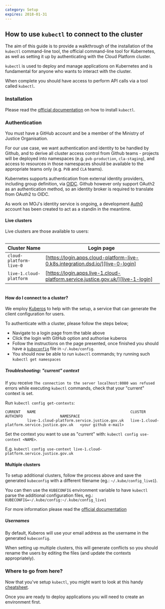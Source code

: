 ```yaml
---
category: Setup
expires: 2018-01-31
---
```

## How to use `kubectl` to connect to the cluster

The aim of this guide is to provide a walkthrough of the installation of the `kubectl` command-line tool, the official command-line tool for Kubernetes, as well as setting it up by authenticating with the Cloud Platform cluster.

`kubectl` is used to deploy and manage applications on Kubernetes and is fundamental for anyone who wants to interact with the cluster.

When complete you should have access to perform API calls via a tool called `kubectl`.

### Installation

Please read the [official documentation][kubectl-install] on how to install `kubectl`.

### Authentication

You must have a GitHub account and be a member of the Ministry of Justice Organisation.

For our use case, we want authentication and identity to be handled by Github, and to derive all cluster access control from Github teams - projects will be deployed into namespaces (e.g. `pvb-production`, `cla-staging`), and access to resources in those namespaces should be available to the appropriate teams only (e.g. `PVB` and `CLA` teams).

Kubernetes supports authentication from external identity providers, including group definition, via [OIDC][]. Github however only support OAuth2 as an authentication method, so an identity broker is required to translate from OAuth2 to OIDC.

As work on MOJ's identity service is ongoing, a development [Auth0][] account has been created to act as a standin in the meantime.

#### Live clusters

Live clusters are those available to users:

<div style="height:1px;font-size:1px;">&nbsp;</div>

| Cluster Name | Login page |
| ------------ | ---------- |
| `cloud-platform-live-0` | [https://login.apps.cloud-platform-live-0.k8s.integration.dsd.io/][live-0-login] |
| `live-1.cloud-platform` | [https://login.apps.live-1.cloud-platform.service.justice.gov.uk/][live-1-login] |

<div style="height:1px;font-size:1px;">&nbsp;</div>

#### How do I connect to a cluster?

We employ [Kuberos][] to help with the setup, a service that can generate the client configuration for users.

To authenticate with a cluster, please follow the steps below;

 - Navigate to a login page from the table above
 - Click the login with GitHub option and authorise kuberos
 - Follow the instructions on the page presented, once finished you should have a [`kubeconfig`][kubeconfig] file in `~/.kube/config`.
 - You should now be able to run `kubectl` commands; try running such `kubectl get namespaces`

##### Troubleshooting: "current" context

If you receive `The connection to the server localhost:8080 was refused` errors while executing `kubectl` commands,
check that your "current" context is set.

Run `kubectl config get-contexts`:
```
CURRENT   NAME                                           CLUSTER                                        AUTHINFO                 NAMESPACE
          live-1.cloud-platform.service.justice.gov.uk   live-1.cloud-platform.service.justice.gov.uk   <your github e-mail>
```

Set the context you want to use as "current" with: `kubectl config use-context <NAME>`.

E.g. `kubectl config use-context live-1.cloud-platform.service.justice.gov.uk`

#### Multiple clusters
To setup additional clusters, follow the process above and save the generated `kubeconfig` with a different filename (eg.: `~/.kube/config_live1`).

You can then use the `KUBECONFIG` environment variable to have `kubectl` parse the additional configuration files, eg.: `KUBECONFIG=~/.kube/config:~/.kube/config_live1`

For more information please read the [official documentation][multiple-clusters]

##### Usernames
By default, Kuberos will use your email address as the username in the generated `kubeconfig`.

When setting up multiple clusters, this will generate conflicts so you should rename the users by editing the files (and update the contexts appropriately).

### Where to go from here?

Now that you've setup `kubectl`, you might want to look at this handy [cheatsheet][kubectl-cheatsheet].

Once you are ready to deploy applications you will need to create an environment first.

[kubectl-install]: https://kubernetes.io/docs/tasks/tools/install-kubectl
[OIDC]: https://kubernetes.io/docs/reference/access-authn-authz/authentication/#openid-connect-tokens
[Auth0]: https://www.auth0.com
[Kuberos]: https://github.com/negz/kuberos
[kubeconfig]: https://kubernetes.io/docs/tasks/access-application-cluster/configure-access-multiple-clusters/
[multiple-clusters]: https://kubernetes.io/docs/tasks/access-application-cluster/configure-access-multiple-clusters/
[live-0-login]: https://login.apps.cloud-platform-live-0.k8s.integration.dsd.io/
[live-1-login]: https://login.apps.live-1.cloud-platform.service.justice.gov.uk/
[kubectl-cheatsheet]: https://kubernetes.io/docs/reference/kubectl/cheatsheet/
